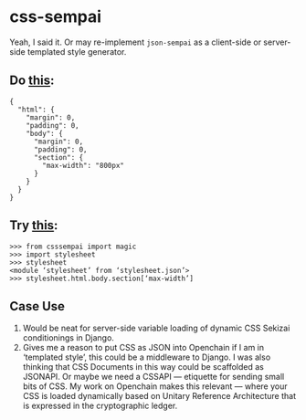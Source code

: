 # css-sempai

Yeah, I said it. Or may re-implement `json-sempai` as a client-side or server-side templated style generator.

## Do [this][0]:

    {
      "html": {
        "margin": 0,
        "padding": 0,
        "body": {
          "margin": 0,
          "padding": 0,
          "section": {
            "max-width": "800px"
          }
        }
      }
    }

## Try [this][1]:

    >>> from csssempai import magic
    >>> import stylesheet
    >>> stylesheet
    <module ‘stylesheet’ from ‘stylesheet.json’>
    >>> stylesheet.html.body.section[‘max-width’]

## Case Use

1. Would be neat for server-side variable loading of dynamic CSS Sekizai conditionings in Django.
2. Gives me a reason to put CSS as JSON into Openchain if I am in ‘templated style’, this could be a middleware to Django. 
   I was also thinking that CSS Documents in this way could be scaffolded as JSONAPI. Or maybe we need a CSSAPI — etiquette for sending small bits of CSS. My work on Openchain makes this relevant — where your CSS is loaded dynamically based on Unitary Reference Architecture that is expressed in the cryptographic ledger.

[0]: https://descartes.io/
[1]: https://github.com/kragniz/json-sempai/
